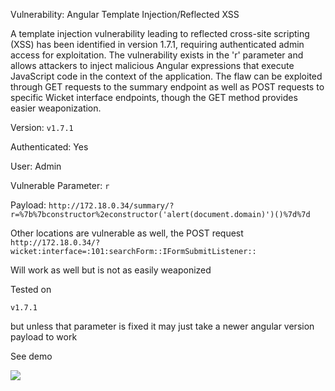 Vulnerability: Angular Template Injection/Reflected XSS


A template injection vulnerability leading to reflected cross-site scripting (XSS) has been identified in version 1.7.1, requiring authenticated admin access for exploitation. The vulnerability exists in the 'r' parameter and allows attackers to inject malicious Angular expressions that execute JavaScript code in the context of the application. The flaw can be exploited through GET requests to the summary endpoint as well as POST requests to specific Wicket interface endpoints, though the GET method provides easier weaponization.


Version: ```v1.7.1```


Authenticated: Yes

User: Admin

Vulnerable Parameter:
```r```

Payload:
```http://172.18.0.34/summary/?r=%7b%7bconstructor%2econstructor('alert(document.domain)')()%7d%7d```

Other locations are vulnerable as well, the POST request
```http://172.18.0.34/?wicket:interface=:101:searchForm::IFormSubmitListener::```

Will work as well but is not as easily weaponized

Tested on

```v1.7.1```

but unless that parameter is fixed it may just take a newer angular version payload to work

See demo

![](https://github.com/4rdr/proofs/blob/main/gifs/gitblit-v1.7.1-reflected-XSS-via-angularjs-expression.gif?raw=true)
